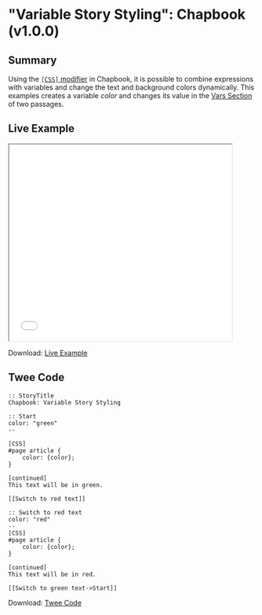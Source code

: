 # "Variable Story Styling": Chapbook (v1.0.0)

## Summary

Using the [`[CSS]` modifier](https://klembot.github.io/chapbook/guide/advanced/using-css-in-passages.html) in Chapbook, it is possible to combine expressions with variables and change the text and background colors dynamically. This examples creates a variable *color* and changes its value in the [Vars Section](https://klembot.github.io/chapbook/guide/state/the-vars-section.html) of two passages.

## Live Example

<section>
<iframe src="chapbook_storystyling_example.html" height=400 width=90%></iframe>

Download: <a href="chapbook_storystyling_example.html" target="_blank">Live Example</a>
</section>

## Twee Code

```
:: StoryTitle
Chapbook: Variable Story Styling

:: Start
color: "green"
--

[CSS]
#page article {
    color: {color};
}

[continued]
This text will be in green.

[[Switch to red text]]

:: Switch to red text
color: "red"
--
[CSS]
#page article {
    color: {color};
}

[continued]
This text will be in red.

[[Switch to green text->Start]]

```

Download: <a href="chapbook_storystyling_twee.txt" target="_blank">Twee Code</a>

